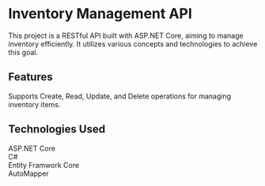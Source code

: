 # Inventory Management API
This project is a RESTful API built with ASP.NET Core, aiming to manage inventory efficiently. It utilizes various concepts and technologies to achieve this goal.



## Features
Supports Create, Read, Update, and Delete operations for managing inventory items.


## Technologies Used
ASP.NET Core \
C# \
Entity Framwork Core \
AutoMapper 

